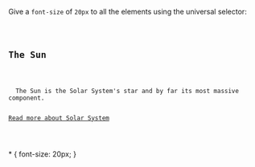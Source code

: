 Give a `font-size` of `20px`
to all the elements using
the universal selector:

<codeblock language="css" type="exercise" testMode="fixedInput">
<code>
<panel language="html">
<h2>The Sun</h2>
<p>
  The Sun is the Solar System's star and by far its most massive component.
</p>
<a href="#">Read more about Solar System</a>
</panel>
<panel language="css">

</panel>
</code>

<solution>
* {
  font-size: 20px;
}
</solution>
</codeblock>